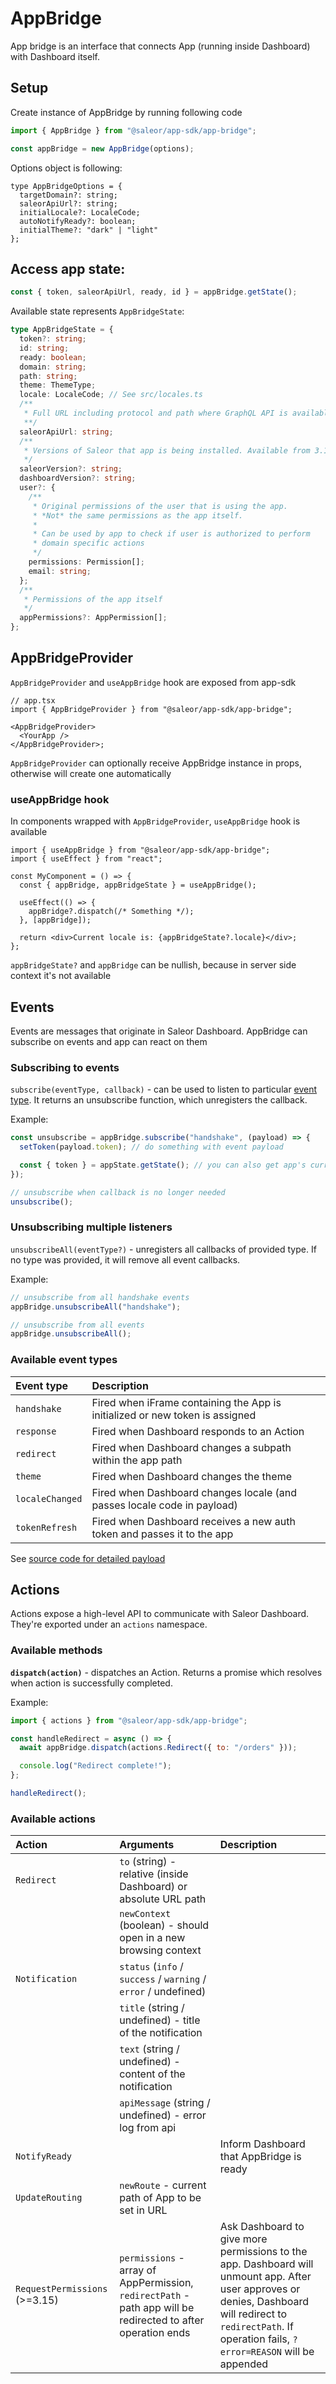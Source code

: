 # AppBridge

App bridge is an interface that connects App (running inside Dashboard) with Dashboard itself.

## Setup

Create instance of AppBridge by running following code

```js
import { AppBridge } from "@saleor/app-sdk/app-bridge";

const appBridge = new AppBridge(options);
```

Options object is following:

```
type AppBridgeOptions = {
  targetDomain?: string;
  saleorApiUrl?: string;
  initialLocale?: LocaleCode;
  autoNotifyReady?: boolean;
  initialTheme?: "dark" | "light"
};
```

## Access app state:

```js
const { token, saleorApiUrl, ready, id } = appBridge.getState();
```

Available state represents `AppBridgeState`:

```typescript
type AppBridgeState = {
  token?: string;
  id: string;
  ready: boolean;
  domain: string;
  path: string;
  theme: ThemeType;
  locale: LocaleCode; // See src/locales.ts
  /**
   * Full URL including protocol and path where GraphQL API is available
   **/
  saleorApiUrl: string;
  /**
   * Versions of Saleor that app is being installed. Available from 3.15.
   */
  saleorVersion?: string;
  dashboardVersion?: string;
  user?: {
    /**
     * Original permissions of the user that is using the app.
     * *Not* the same permissions as the app itself.
     *
     * Can be used by app to check if user is authorized to perform
     * domain specific actions
     */
    permissions: Permission[];
    email: string;
  };
  /**
   * Permissions of the app itself
   */
  appPermissions?: AppPermission[];
};
```

## AppBridgeProvider

`AppBridgeProvider` and `useAppBridge` hook are exposed from app-sdk

```tsx
// app.tsx
import { AppBridgeProvider } from "@saleor/app-sdk/app-bridge";

<AppBridgeProvider>
  <YourApp />
</AppBridgeProvider>;
```

`AppBridgeProvider` can optionally receive AppBridge instance in props, otherwise will create one automatically

### useAppBridge hook

In components wrapped with `AppBridgeProvider`, `useAppBridge` hook is available

```tsx
import { useAppBridge } from "@saleor/app-sdk/app-bridge";
import { useEffect } from "react";

const MyComponent = () => {
  const { appBridge, appBridgeState } = useAppBridge();

  useEffect(() => {
    appBridge?.dispatch(/* Something */);
  }, [appBridge]);

  return <div>Current locale is: {appBridgeState?.locale}</div>;
};
```

`appBridgeState?` and `appBridge` can be nullish, because in server side context it's not available

## Events

Events are messages that originate in Saleor Dashboard. AppBridge can subscribe on events and app can react on them

### Subscribing to events

`subscribe(eventType, callback)` - can be used to listen to particular [event type](#available-event-types). It returns an unsubscribe function, which unregisters the callback.

Example:

```typescript
const unsubscribe = appBridge.subscribe("handshake", (payload) => {
  setToken(payload.token); // do something with event payload

  const { token } = appState.getState(); // you can also get app's current state here
});

// unsubscribe when callback is no longer needed
unsubscribe();
```

### Unsubscribing multiple listeners

`unsubscribeAll(eventType?)` - unregisters all callbacks of provided type. If no type was provided, it will remove all event callbacks.

Example:

```js
// unsubscribe from all handshake events
appBridge.unsubscribeAll("handshake");

// unsubscribe from all events
appBridge.unsubscribeAll();
```

### Available event types

| Event type      | Description                                                                  |
| :-------------- | :--------------------------------------------------------------------------- |
| `handshake`     | Fired when iFrame containing the App is initialized or new token is assigned |
| `response`      | Fired when Dashboard responds to an Action                                   |
| `redirect`      | Fired when Dashboard changes a subpath within the app path                   |
| `theme`         | Fired when Dashboard changes the theme                                       |
| `localeChanged` | Fired when Dashboard changes locale (and passes locale code in payload)      |
| `tokenRefresh`  | Fired when Dashboard receives a new auth token and passes it to the app      |

See [source code for detailed payload](./src/app-bridge/events.ts)

## Actions

Actions expose a high-level API to communicate with Saleor Dashboard. They're exported under an `actions` namespace.

### Available methods

**`dispatch(action)`** - dispatches an Action. Returns a promise which resolves when action is successfully completed.

Example:

```js
import { actions } from "@saleor/app-sdk/app-bridge";

const handleRedirect = async () => {
  await appBridge.dispatch(actions.Redirect({ to: "/orders" }));

  console.log("Redirect complete!");
};

handleRedirect();
```

### Available actions

| Action                        | Arguments                                                                                                    | Description                                                                                                                                                                                                   |
| :---------------------------- | :----------------------------------------------------------------------------------------------------------- | :------------------------------------------------------------------------------------------------------------------------------------------------------------------------------------------------------------ |
| `Redirect`                    | `to` (string) - relative (inside Dashboard) or absolute URL path                                             |                                                                                                                                                                                                               |
|                               | `newContext` (boolean) - should open in a new browsing context                                               |                                                                                                                                                                                                               |
| `Notification`                | `status` (`info` / `success` / `warning` / `error` / undefined)                                              |                                                                                                                                                                                                               |
|                               | `title` (string / undefined) - title of the notification                                                     |                                                                                                                                                                                                               |
|                               | `text` (string / undefined) - content of the notification                                                    |                                                                                                                                                                                                               |
|                               | `apiMessage` (string / undefined) - error log from api                                                       |                                                                                                                                                                                                               |
| `NotifyReady`                 |                                                                                                              | Inform Dashboard that AppBridge is ready                                                                                                                                                                      |
| `UpdateRouting`               | `newRoute` - current path of App to be set in URL                                                            |                                                                                                                                                                                                               |
| `RequestPermissions` (>=3.15) | `permissions` - array of AppPermission, `redirectPath` - path app will be redirected to after operation ends | Ask Dashboard to give more permissions to the app. Dashboard will unmount app. After user approves or denies, Dashboard will redirect to `redirectPath`. If operation fails, `?error=REASON` will be appended |
